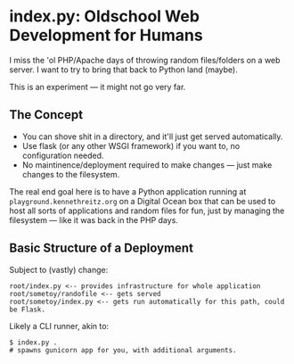 # index.py: Oldschool Web Development for Humans

I miss the 'ol PHP/Apache days of throwing random files/folders on a web server.
I want to try to bring that back to Python land (maybe).

This is an experiment — it might not go very far.

## The Concept

- You can shove shit in a directory, and it'll just get served automatically.
- Use flask (or any other WSGI framework) if you want to, no configuration needed.
- No maintinence/deployment required to make changes — just make changes to the filesystem.

The real end goal here is to have a Python application running at `playground.kennethreitz.org` on a
Digital Ocean box that can be used to host all sorts of applications and random files for fun, just
by managing the filesystem — like it was back in the PHP days.

## Basic Structure of a Deployment

Subject to (vastly) change:

    root/index.py <-- provides infrastructure for whole application
    root/sometoy/randofile <-- gets served
    root/sometoy/index.py <-- gets run automatically for this path, could be Flask.

Likely a CLI runner, akin to:

    $ index.py .
    # spawns gunicorn app for you, with additional arguments.

